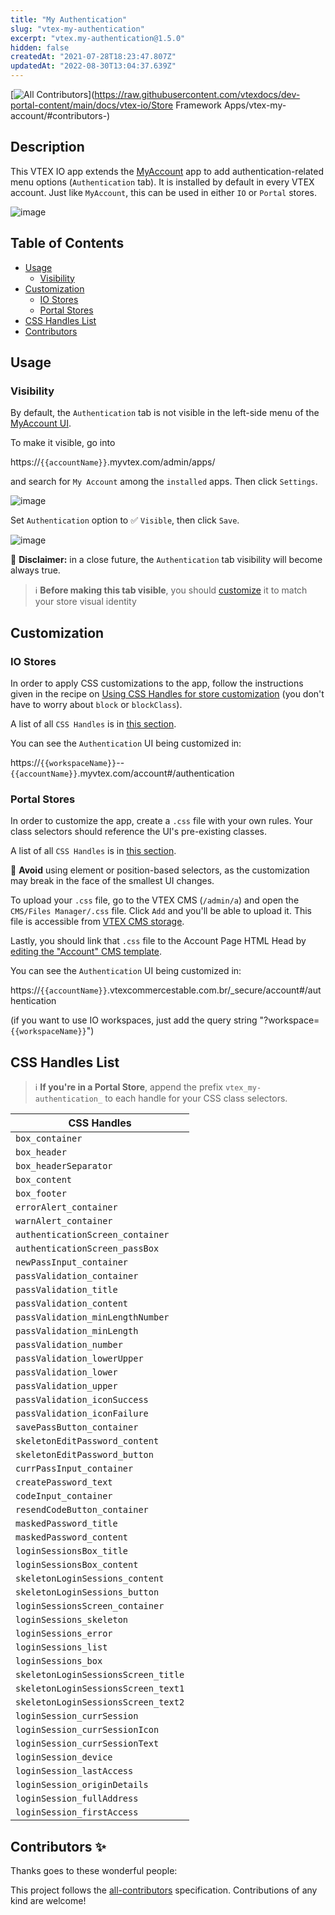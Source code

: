 ```yaml
---
title: "My Authentication"
slug: "vtex-my-authentication"
excerpt: "vtex.my-authentication@1.5.0"
hidden: false
createdAt: "2021-07-28T18:23:47.807Z"
updatedAt: "2022-08-30T13:04:37.639Z"
---
```

<!-- ALL-CONTRIBUTORS-BADGE:START - Do not remove or modify this section -->

[![All Contributors](https://img.shields.io/badge/all_contributors-0-orange.svg?style=flat-square)](https://raw.githubusercontent.com/vtexdocs/dev-portal-content/main/docs/vtex-io/Store Framework Apps/vtex-my-account/#contributors-)

<!-- ALL-CONTRIBUTORS-BADGE:END -->

## Description

This VTEX IO app extends the [MyAccount](https://github.com/vtex-apps/my-account) app to add authentication-related menu options (`Authentication` tab). It is installed by default in every VTEX account. Just like `MyAccount`, this can be used in either `IO` or `Portal` stores.

![image](https://raw.githubusercontent.com/vtexdocs/dev-portal-content/main/images/vtex-my-authentication-0.png)

## Table of Contents

- [Usage](#usage)
  - [Visibility](#visibility)
- [Customization](#customization)
  - [IO Stores](#io-stores)
  - [Portal Stores](#portal-stores)
- [CSS Handles List](#css-handles-list)
- [Contributors](#contributors)

## Usage

### Visibility

By default, the `Authentication` tab is not visible in the left-side menu of the [MyAccount UI](https://github.com/vtex-apps/my-account).

To make it visible, go into

https://`{{accountName}}`.myvtex.com/admin/apps/

and search for `My Account` among the `installed` apps. Then click `Settings`.

![image](https://raw.githubusercontent.com/vtexdocs/dev-portal-content/main/images/vtex-my-authentication-1.png)

Set `Authentication` option to :white_check_mark: `Visible`, then click `Save`.

![image](https://raw.githubusercontent.com/vtexdocs/dev-portal-content/main/images/vtex-my-authentication-2.png)

📢 **Disclaimer:** in a close future, the `Authentication` tab visibility will become always true.

> ℹ️ **Before making this tab visible**, you should [customize](#customization) it to match your store visual identity

## Customization

### IO Stores

In order to apply CSS customizations to the app, follow the instructions given in the recipe on [Using CSS Handles for store customization](https://vtex.io/docs/recipes/style/using-css-handles-for-store-customization) (you don't have to worry about `block` or `blockClass`).

A list of all `CSS Handles` is in [this section](#css-handles-list).

You can see the `Authentication` UI being customized in:

https://`{{workspaceName}}`--`{{accountName}}`.myvtex.com/account#/authentication

### Portal Stores

In order to customize the app, create a `.css` file with your own rules. Your class selectors should reference the UI's pre-existing classes.

A list of all `CSS Handles` is in [this section](#css-handles-list).

📢 **Avoid** using element or position-based selectors, as the customization may break in the face of the smallest UI changes.

To upload your `.css` file, go to the VTEX CMS (`/admin/a`) and open the `CMS/Files Manager/.css` file. Click `Add` and you'll be able to upload it. This file is accessible from [VTEX CMS storage](https://help.vtex.com/en/tutorial/ver-o-conteudo-dos-arquivos-css-da-loja--U5v7DXpRSee86uqiKQUQi).

Lastly, you should link that `.css` file to the Account Page HTML Head by [editing the "Account" CMS template](https://help.vtex.com/en/tracks/cms--2YcpgIljVaLVQYMzxQbc3z/Y6dPEF6GzROQ8PuYKxrKe).

You can see the `Authentication` UI being customized in:

https://`{{accountName}}`.vtexcommercestable.com.br/\_secure/account#/authentication

(if you want to use IO workspaces, just add the query string "?workspace=`{{workspaceName}}`")

## CSS Handles List

> ℹ️ **If you're in a Portal Store**, append the prefix `vtex_my-authentication_` to each handle for your CSS class selectors.

| CSS Handles                         |
| ----------------------------------- |
| `box_container`                     |
| `box_header`                        |
| `box_headerSeparator`               |
| `box_content`                       |
| `box_footer`                        |
| `errorAlert_container`              |
| `warnAlert_container`               |
| `authenticationScreen_container`    |
| `authenticationScreen_passBox`      |
| `newPassInput_container`            |
| `passValidation_container`          |
| `passValidation_title`              |
| `passValidation_content`            |
| `passValidation_minLengthNumber`    |
| `passValidation_minLength`          |
| `passValidation_number`             |
| `passValidation_lowerUpper`         |
| `passValidation_lower`              |
| `passValidation_upper`              |
| `passValidation_iconSuccess`        |
| `passValidation_iconFailure`        |
| `savePassButton_container`          |
| `skeletonEditPassword_content`      |
| `skeletonEditPassword_button`       |
| `currPassInput_container`           |
| `createPassword_text`               |
| `codeInput_container`               |
| `resendCodeButton_container`        |
| `maskedPassword_title`              |
| `maskedPassword_content`            |
| `loginSessionsBox_title`            |
| `loginSessionsBox_content`          |
| `skeletonLoginSessions_content`     |
| `skeletonLoginSessions_button`      |
| `loginSessionsScreen_container`     |
| `loginSessions_skeleton`            |
| `loginSessions_error`               |
| `loginSessions_list`                |
| `loginSessions_box`                 |
| `skeletonLoginSessionsScreen_title` |
| `skeletonLoginSessionsScreen_text1` |
| `skeletonLoginSessionsScreen_text2` |
| `loginSession_currSession`          |
| `loginSession_currSessionIcon`      |
| `loginSession_currSessionText`      |
| `loginSession_device`               |
| `loginSession_lastAccess`           |
| `loginSession_originDetails`        |
| `loginSession_fullAddress`          |
| `loginSession_firstAccess`          |

<!-- DOCS-IGNORE:start -->

## Contributors ✨

Thanks goes to these wonderful people:

<!-- ALL-CONTRIBUTORS-LIST:START - Do not remove or modify this section -->
<!-- prettier-ignore-start -->
<!-- markdownlint-disable -->
<!-- markdownlint-enable -->
<!-- prettier-ignore-end -->

<!-- ALL-CONTRIBUTORS-LIST:END -->

This project follows the [all-contributors](https://github.com/all-contributors/all-contributors) specification. Contributions of any kind are welcome!

<!-- DOCS-IGNORE:end -->